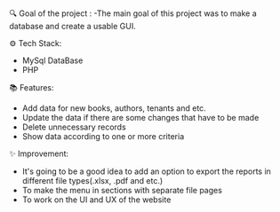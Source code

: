 
🔍 Goal of the project :
 -The main goal of this project was to make a database and create a usable GUI. 

⚙️ Tech Stack:
- MySql DataBase
- PHP

📚 Features:
 - Add data for new books, authors, tenants and etc.
 - Update the data if there are some changes that have to be made
 - Delete unnecessary records
 - Show data according to one or more criteria

✨ Improvement:
 - It's going to be a good idea to add an option to export the reports in different file types(.xlsx, .pdf and etc.)
 - To make the menu in sections with separate file pages
 - To work on the UI and UX of the website

